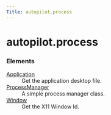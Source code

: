 ```yaml
---
Title: autopilot.process
---
```


# autopilot.process

<!-- Start Namespace Content -->
<span id="autopilot-process-process-control"></span>
<!-- End Namespace Content -->
<h3>Elements</h3>
<dl>
<dt><a href="autopilot.process.Application.md">Application</a></dt><dd>Get the application desktop file.</dd>
<dt><a href="autopilot.process.ProcessManager.md">ProcessManager</a></dt><dd>A simple process manager class.</dd>
<dt><a href="autopilot.process.Window.md">Window</a></dt><dd>Get the X11 Window Id.</dd>
</dl>
